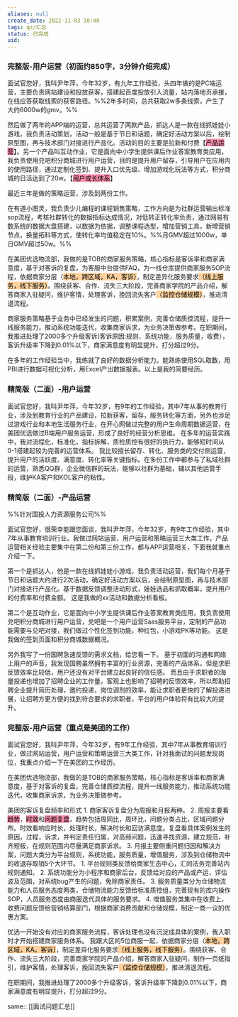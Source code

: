 ```yaml
---
aliases: null
create_date: 2022-11-03 10:48
tags: qz/汇总
status: 已完成
uid: 
---
```


### 完整版-用户运营（初面约850字，3分钟介绍完成）

面试官您好，我叫尹年萍，今年32岁，有九年工作经验，头四年做的是PC端运营，主要负责网站建设和投放获客，搭建起百度投放引入流量，站内落地页承接，在线应答获取线索的获客路径。%%2年多时间，总共获取2w多条线索，产生了大约6000w的gmv。%%

然后做了两年的APP端的运营，总共运营了两款产品，抓达人是一款在线抓娃娃小游戏，我负责活动策划，活动一般是基于节日和话题，确定好活动方案以后，绘制原型图，再与技术部门对接进行产品化。活动的目的主要是拉新和付费【<mark style="background: #FF5582A6;">产品运营</mark>】。另一个产品叫互动作业，它是面向中小学生提供课后作业答案教育类应用，我负责使用兑吧积分商城进行用户运营，目的是提升用户留存，引导用户在应用内的使用路径，通过定制化签到、提升入口优先级、增加游戏化玩法等方式，积分商城的日活达到了20w。【<mark style="background: #FF5582A6;">用户成长体系</mark>】

最近三年是做的策略运营，涉及到两份工作。

在有道小图灵，我负责少儿编程的课程销售策略，工作方向是为社群运营输出标准sop流程，考核社群转化的数据指标达成情况，对低转正转化率负责，通过网易有数系统的数据大盘搭建，以数据为依据，调整课程选型，增加营销工具，新增营销节点，换量拓科等方式，使转化率均值稳定在10%。%%月GMV超过1000w，单日GMV超过50w。%%

在美团优选物流部，我做的是TOB的商家服务策略，核心指标是客诉率和商家满意度，基于对客诉的复盘，为客服中台提供FAQ，为一线仓库提供商家服务SOP流程，依据商家分层（<mark style="background: #FFB86CA6;">本地，跨区域，KA，客诉）</mark>，制定差异化服务要求<mark style="background: #FFB86CA6;">（线上服务，线下服务）</mark>。围绕获客、合作、流失三大阶段，完善商家学院的产品介绍，解答商家入驻疑问，维护客情，处理客诉，挽回流失客户<mark style="background: #FFB86CA6;">（监控仓储规模）</mark>，推进清退流程。

商家服务策略基于业务中已经发生的问题，积累案例，完善仓储质控流程，提升一线服务能力，推动系统功能迭代，收集商家诉求，为业务决策做参考。在职期间，我推进处理了2000多个升级客诉(客诉原因:规则、系统功能，服务质量，收费），客诉升级率下降到0.01%以下，商家满意度有明显提升，打分超过9分。

在多年的工作经验当中，我练就了良好的数据分析能力。能熟练使用SQL取数，用PBI进行数据可视化分析，用Excel产出数据报表。以上是我的简要经历。

### 精简版（二面）-用户运营

面试官您好，我叫尹年萍，今年32岁，有9年的工作经验，其中7年从事的教育行业，涉及到教育行业的产品建设，拉新获客，留存，服务转化等方面，另外也涉足过游戏行业和本地生活服务行业，在开心网做过完整的用户生命周期数据运营，在美团优选做过B端用户服务运营，形成了良好的经营分析思维。
在多年的运营实践中，我对流程化，标准化，指标拆解，质检质控有很好的执行力，能够短时间从0-1搭建起较为完善的运营体系。
我比较擅长留存、转化、服务类的交付侧运营，提升用户的活跃度、满意度、转化率等关键指标。在多份工作中都参与了私域社群的运营，熟悉QQ群，企业微信群的玩法，能够以社群为基础，辅以其他运营手段，维护KA客户和KOL客户的粘性。

### 精简版（二面）-产品运营
%%针对国投人力资源服务公司%%

面试官您好，很荣幸能跟您面谈，我叫尹年萍，今年32岁，有9年工作经验，其中7年从事教育培训行业。我做过网站运营，用户运营和策略运营三大类工作，产品运营相关经验主要集中在第二份和第三份工作，都与APP运营相关，下面我就重点介绍一下。

第一个是抓达人，他是一款在线抓娃娃小游戏，我负责活动运营，我们每个月基于节日和话题大约进行2次活动，确定好活动方案以后，会绘制原型图，再与技术部门对接进行产品化。基于数据反馈调整活动形式，娃娃选品和抓取概率，提升用户的付费率和付费金额。
这是我做的xx活动和数据分析看板。

第二个是互动作业，它是面向中小学生提供课后作业答案教育类应用，我负责使用兑吧积分商城进行用户运营，兑吧是一个用户运营Saas服务平台，定制的产品功能需要与兑吧对接，我们做过个性化签到功能，种红包，小游戏PK等功能。
这是我做的签到页面和积分商城数据概况。

另外我写了一份国聘急速反馈的需求文档，给您看一下。
基于初面的沟通和网络上用户的声音，我发现国聘虽然拥有丰富的行业资源，完善的产品体系，但是求职反馈效率比较低，用户还没有对平台建立起良好的信任感。
而且由于求职者的海量投递也增加了招聘企业的工作量，客观上也影响了招聘的反馈效率，所以帮助招聘企业提升简历处理，邀约投递，岗位调剂的效率，能让求职者更快的了解投递进展，让招聘方更方便的找到符合要求的求职者，平台的用户体验将有比较大的提升。

### 完整版-用户运营（重点是美团的工作）

面试官您好，我叫尹年萍，今年32岁，有9年工作经验，其中7年从事教育培训行业，做过网站运营，用户运营和策略运营三大类工作，针对我面试的问题发现岗位，我重点介绍一下在美团的工作经历。

在美团优选物流部，我做的是TOB的商家服务策略，核心指标是客诉率和商家满意度，基于对客诉的复盘，完善仓储质控流程，提升一线服务能力，推动系统功能迭代，收集商家诉求，为业务决策做参考。

美团的客诉复盘频率和形式
	1. 商家客诉复盘分为周报和月报两种。
	2. 周报主要看<mark style="background: #FF5582A6;">趋势</mark>，<mark style="background: #FF5582A6;">时效</mark>和<mark style="background: #FF5582A6;">问题复盘</mark>，趋势包括周同比，周环比，问题分类占比，区域问题分布。时效看响应时长，处理时长，解决时长和回访满意度。复盘看具体案例发生的原因，过程，诉求，并判定责任归属，对高频问题，迅速寻找资源，建立规范，补齐短板，在规则范围内尽量满足商家诉求。
	3. 月报主要侧重问题归因和解决方案，问题大类分为平台规则，系统功能，服务质量，增值服务，涉及到仓储物流中的收退存取销5个大环节。
		1. 平台规则类反馈给商家生态中心，汇同法务完善站内规则通知。
		2. 系统功能分为小程序和商家后台，反馈给对应的产品或产运，评估波及范围，对系统bug产生的问题，免除商家责任。
		3. 服务质量类分为仓储物流能力和人员服务态度两类，仓储物流能力反馈给标准质控组，完善现有的库内操作SOP，人员服务态度由商服迭代具体的服务要求。
		4. 增值服务类集中在收费上，收费问题反馈给营销结算部门，根据商家消费贡献和仓储规模，制定一商一议的优惠方案。  


优选一开始没有对应的商家服务流程，客诉处理也没有沉淀成具体的案例，我入职时才开始搭建商家服务体系。
我跟大区的5位商服一起，依据商家分层（<mark style="background: #FFB86CA6;">本地，跨区域，KA，客诉）</mark>，制定差异化服务要求<mark style="background: #FFB86CA6;">（线上服务，线下服务）</mark>。围绕获客、合作、流失三大阶段，完善商家学院的产品介绍，解答商家入驻疑问，制作一页纸指引，维护客情，处理客诉，挽回流失客户<mark style="background: #FFB86CA6;">（监控仓储规模）</mark>，推进清退流程。

在职期间，我推进处理了2000多个升级客诉，客诉升级率下降到0.01%以下，商家满意度有明显提升，打分超过9分。

same:: [[面试问题汇总]]